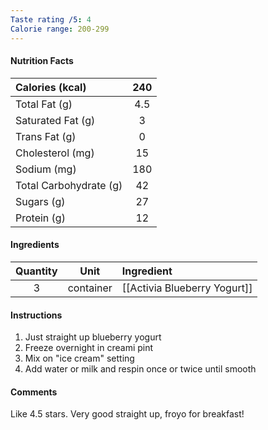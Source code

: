 ```yaml
---
Taste rating /5: 4
Calorie range: 200-299
---
```

#### Nutrition Facts
| Calories (kcal) | 240 |
| :-- | :--: |
| Total Fat (g) | 4.5 |
| Saturated Fat (g) | 3 |
| Trans Fat (g) | 0 |
| Cholesterol (mg) | 15 |
| Sodium (mg) | 180 |
| Total Carbohydrate (g) | 42 |
| Sugars (g) | 27 |
| Protein (g) | 12 |
#### Ingredients
| Quantity | Unit | Ingredient |
| :--: | :--: | :--- |
| 3 | container | [[Activia Blueberry Yogurt]] |
#### Instructions

1. Just straight up blueberry yogurt
2. Freeze overnight in creami pint
3. Mix on "ice cream" setting
4. Add water or milk and respin once or twice until smooth

#### Comments

Like 4.5 stars. Very good straight up, froyo for breakfast!